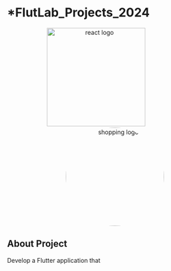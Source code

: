 # *FlutLab_Projects_2024
<div align="center">
    <img src="https://user-images.githubusercontent.com/114832629/230302399-5d8f34e7-bfc5-4597-8fff-6293044f47bd.png" alt="react logo" width=230> 
    &emsp;&emsp;&emsp;&emsp;&emsp;&emsp;
    <img src="https://github.com/AyaAbdElmoneim158/Flutlab_Pro_2024/assets/114832629/cb169a9d-c1c7-4db8-a4a3-354437e07c49" alt="shopping logo" width="230px" height="auto" style="border-radius:50%"> 
</div>


## About Project
Develop a Flutter application that 
